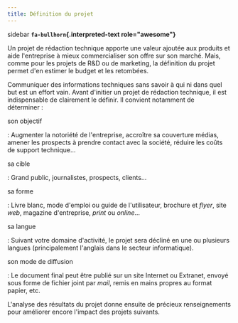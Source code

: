 ```yaml
---
title: Définition du projet
---
```


 sidebar
**`fa-bullhorn`{.interpreted-text role="awesome"}**

Un projet de rédaction technique apporte une valeur ajoutée aux produits
et aide l'entreprise à mieux commercialiser son offre sur son marché.
Mais, comme pour les projets de R&D ou de marketing, la définition du
projet permet d'en estimer le budget et les retombées.


Communiquer des informations techniques sans savoir à qui ni dans quel
but est un effort vain. Avant d'initier un projet de rédaction
technique, il est indispensable de clairement le définir. Il convient
notamment de déterminer :

son objectif

:   Augmenter la notoriété de l'entreprise, accroître sa couverture
    médias, amener les prospects à prendre contact avec la société,
    réduire les coûts de support technique...

sa cible

:   Grand public, journalistes, prospects, clients...

sa forme

:   Livre blanc, mode d'emploi ou guide de l'utilisateur, brochure et
    *flyer*, site *web*, magazine d'entreprise, *print* ou *online*...

sa langue

:   Suivant votre domaine d'activité, le projet sera décliné en une ou
    plusieurs langues (principalement l'anglais dans le secteur
    informatique).

son mode de diffusion

:   Le document final peut être publié sur un site Internet ou Extranet,
    envoyé sous forme de fichier joint par *mail*, remis en mains
    propres au format papier, etc.

L'analyse des résultats du projet donne ensuite de précieux
renseignements pour améliorer encore l'impact des projets suivants.
